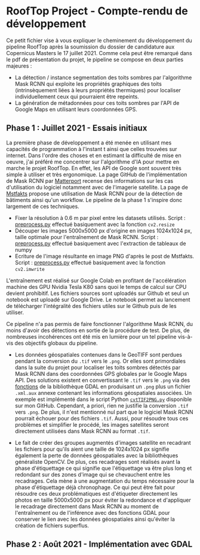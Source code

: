 # RoofTop Project - Compte-rendu de développement 

Ce petit fichier vise à vous expliquer le cheminement du développement du pipeline RoofTop après la soumission du dossier de candidature aux   Copernicus Masters le 17 juillet 2021. Comme cela peut être remarqué dans le pdf de présentation du projet, le pipeline se compose en deux parties majeures : 

- La détection / instance segmentation des toits sombres par l'algorithme Mask RCNN qui exploite les propriétés graphiques des toits (intrinsèquement liées à leurs propriétés thermiques) pour localiser individuellement ceux qui pourraient être repeints. 
- La génération de métadonnées pour ces toits sombres par l'API de Google Maps en utilisant leurs coordonnées GPS. 

## Phase 1 : Juillet 2021 - Essais initiaux

La première phase de développement a été menée en utilisant mes capacités de programmation à l'instant t ainsi que celles trouvées sur internet. Dans l'ordre des choses et en estimant la difficulté de mise en oeuvre, j'ai préféré me concentrer sur l'algorithme d'IA pour mettre en marche le projet RoofTop. En effet, les API de Google sont souvent très simple à utiliser et très ergonomique. La page GitHub de l'implémentation de Mask RCNN par [Matterport](https://github.com/matterport/Mask_RCNN) recense des informations sur les cas d'utilisation du logiciel notamment avec de l'imagerie satellite. La page de [Mstfakts](https://github.com/Mstfakts/Building-Detection-MaskRCNN) propose une utilisation de Mask RCNN pour de la détection de bâtiments ainsi qu'un workflow. Le pipeline de la phase 1 s'inspire donc largement de ces techniques. 

- Fixer la résolution à 0.6 m par pixel entre les datasets utilisés. Script : [preprocess.py](https://github.com/vintel38/RoofTop-Project/blob/master/doc/preprocess.py) effectué basiquement avec la fonction `cv2.resize`
- Découper les images 5000x5000 px d'origine en images 1024x1024 px, taille optimale pour l'entraînement de Mask RCNN. Script : [preprocess.py](https://github.com/vintel38/RoofTop-Project/blob/master/doc/preprocess.py) effectué basiquement avec l'extraction de tableaux de numpy
- Ecriture de l'image résultante en image PNG d'après le post de Mstfakts. Script : [preprocess.py](https://github.com/vintel38/RoofTop-Project/blob/master/doc/preprocess.py) effectué basiquement avec la fonction `cv2.imwrite`

L'entraînement est réalisé sur Google Colab en profitant de l'accélération machine des GPU Nvidia Tesla K80 sans quoi le temps de calcul sur CPU devient prohibitif. Les fichiers sources sont uploadés sur Github et seul un notebook est uploadé sur Google Drive. Le notebook permet au lancement de télécharger l'intégralité des fichiers utiles sur le Github puis de les utiliser. 

Ce pipeline n'a pas permis de faire fonctionner l'algorithme Mask RCNN, du moins d'avoir des détections en sortie de la procédure de test. De plus, de nombreuses incohérences ont été mis en lumière pour un tel pipeline vis-à-vis des objectifs globaux du pipeline. 

- Les données géospatiales contenues dans le GeoTIFF sont perdues pendant la conversion du `.tif` vers le `.png`. Or elles sont primordiales dans la suite du projet pour localiser les toits sombres détectés par Mask RCNN dans des coordonnées GPS globales par le Google Maps API. Des solutions existent en convertissant le `.tif` vers le `.png` via des [fonctions](https://www.programmersought.com/article/48811569657/) de la bibliothèque GDAL en produisant un `.png` plus un fichier `.xml.aux` annexe contenant les informations géospatiales associées. Un exemple est implémenté dans le script Python [`cvtTIF2PNG.py`](https://github.com/vintel38/RoofTop-Project/blob/master/doc/cvtTIF2PNG.py) disponible sur mon GitHub. Cependant, a priori, rien ne justifie la conversion `.tif` vers `.png`. De plus, il n'est mentionné nul part que le logiciel Mask RCNN pourrait échouer pour des fichiers `.tif`. Aussi, pour résoudre tous ces problèmes et simplifier le procédé, les images satellites seront directement utilisées dans Mask RCNN au format `.tif`.  

- Le fait de créer des groupes augmentés d'images satellite en recadrant les fichiers pour qu'ils aient une taille de 1024x1024 px signifie également la perte de données géospatiales avec la bibliothèques généraliste OpenCV. De plus, ces recadrages sont réalisés avant la phase d'étiquettage ce qui signifie que l'étiquettage va être plus long et redondant sur des zones d'image qui se chevauchent entre les recadrages.  Cela mène à une augmentation du temps nécessaire pour la phase d'étiquettage déjà chronophage. Ce qui peut être fait pour résoudre ces deux problématiques est d'étiqueter directement les photos en taille 5000x5000 px pour éviter la redondance et d'appliquer le recadrage directement dans Mask RCNN au moment de l'entraînement ou de l'inférence avec des fonctions GDAL pour conserver le lien avec les données géospatiales ainsi qu'éviter la création de fichiers superflus. 

## Phase 2 : Août 2021 - Implémentation avec GDAL